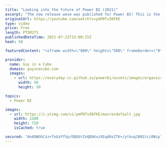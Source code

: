 ```yaml
---
title: "Looking into the future of Power BI (2021)"
excerpt: "The new release wave was published for Power BI! This is the roadmap for what is to come. Adam explores what it shows and what you can expect.  Microsoft Power Platform release plans https://aka.ms/pbiroadmap  Power BI release plan report by Alex Powers https://aka.ms/pbireleaseplan  📢 Become a member:"
originalUrl: https://youtube.com/watch?v=ymP0TvIKFKE
type: video
price: Free
length: PT5M27S
publishedDateTime: 2021-07-22T15:00:25Z
heat: 50

featuredContent: "<iframe width=\"800\" height=\"500\" frameborder=\"0\" src=\"https://www.youtube.com/embed/ymP0TvIKFKE\" allow=\"accelerometer; autoplay; encrypted-media; gyroscope; picture-in-picture\" allowfullscreen></iframe>"

provider:
  name: Guy in a Cube
  domain: guyinacube.com
  images:
    - url: https://everyday-cc.github.io/powerbi/assets/images/organizations/guyinacube.com-50x50.jpg
      width: 50
      height: 50

topics:
  - Power BI

images:
  - url: https://i.ytimg.com/vi/ymP0TvIKFKE/maxresdefault.jpg
    width: 1280
    height: 720
    isCached: true

secured: "An6OWGhCzz+ToGzFfVp/DQOUrZnQDbKxzXEqd0xITK+/ytkvqJ8N1tci0Bcp7an1OB+/hT+ADlw142MHnN/WAGz7ZitU5yJkZptRdOFnCXc0PXmckonm2723nYEg9nwblhYmteD4ApCcPOErGhMagnE8lTj4DQBO4pYuh0HV+RdTt3tSjOzqvr/BGZkwECtdMnzjZ58xJOxb96tmAnW0YyIGm/oxEhETzBehU8DMY4RSizzS9RGMYUSryH2f9o4BZfxu3nDavQv1ABY0SdDxJ4LdONA5q2N8O/53JS1epX9/dEDFod6MY4NwYOH0MnXhYkxBe1UdAuzPCRk+egiNoPmbsVzF2+0a67sJ/pF5/l4/KWu1UuQs77mPUM1mKJR2DPL2n2Hq9xyZ9gWmEHpbmVEMuAePxVpUxtjRiau6deU=;CoNRk/F094kjDAMU9eIfkg=="
---
```


